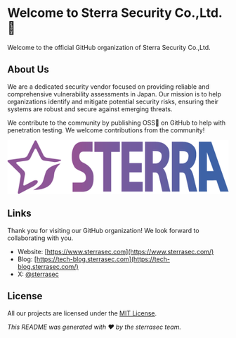 # Welcome to Sterra Security Co.,Ltd. 👋

Welcome to the official GitHub organization of Sterra Security Co.,Ltd.

## About Us

We are a dedicated security vendor focused on providing reliable and comprehensive vulnerability assessments in Japan. 
Our mission is to help organizations identify and mitigate potential security risks, ensuring their systems are robust and secure against emerging threats.

We contribute to the community by publishing OSS🔧 on GitHub to help with penetration testing.
We welcome contributions from the community! 

<p align="center">
  <img src="./img/logo.png" />
</p>

## Links

Thank you for visiting our GitHub organization! We look forward to collaborating with you.

- Website: [https://www.sterrasec.com](https://www.sterrasec.com/)
- Blog: [https://tech-blog.sterrasec.com](https://tech-blog.sterrasec.com/)
- X: [@sterrasec](https://x.com/sterrasec)

## License

All our projects are licensed under the [MIT License](https://github.com/sterrasec/.github/blob/main/LICENSE).

*This README was generated with ❤️ by the sterrasec team.*
